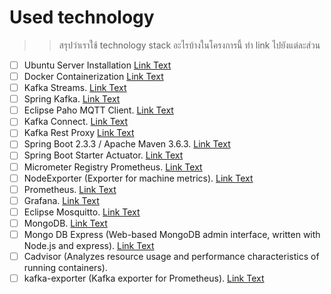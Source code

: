 # Used technology
>> สรุปว่าเราใช้ technology stack อะไรบ้างในโครงการนี้ ทำ link ไปยังแต่ละส่วน


- [ ] Ubuntu Server Installation    [Link Text](/assignment01/01-install-server.md)
- [ ] Docker Containerization   [Link Text](/assignment01/02-docker-compose-iot.md)
- [ ] Kafka Streams.    [Link Text](/assignment00/architecture.md)
- [ ] Spring Kafka. [Link Text](/assignment00/architecture.md)
- [ ] Eclipse Paho MQTT Client.  [Link Text](/assignment00/architecture.md)
- [ ] Kafka Connect.    [Link Text](/assignment00/architecture.md)
- [ ] Kafka Rest Proxy  [Link Text](/assignment00/architecture.md)
- [ ] Spring Boot 2.3.3 / Apache Maven 3.6.3.   [Link Text](/assignment00/architecture.md)
- [ ] Spring Boot Starter Actuator. [Link Text](/assignment00/architecture.md)
- [ ] Micrometer Registry Prometheus.   [Link Text](/assignment00/architecture.md)
- [ ] NodeExporter (Exporter for machine metrics).  [Link Text](/assignment00/architecture.md)
- [ ] Prometheus.   [Link Text](/assignment00/architecture.md)
- [ ] Grafana.  [Link Text](/assignment00/architecture.md)
- [ ] Eclipse Mosquitto.    [Link Text](/assignment00/architecture.md)
- [ ] MongoDB.  [Link Text](/assignment00/architecture.md)
- [ ] Mongo DB Express (Web-based MongoDB admin interface, written with Node.js and express).   [Link Text](/assignment00/architecture.md)
- [ ] Cadvisor (Analyzes resource usage and performance characteristics of running containers).
- [ ] kafka-exporter (Kafka exporter for Prometheus).   [Link Text](/assignment00/architecture.md)